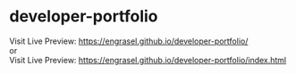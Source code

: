 # developer-portfolio
Visit Live Preview: https://engrasel.github.io/developer-portfolio/
<br>
or
<br>
Visit Live Preview: https://engrasel.github.io/developer-portfolio/index.html
